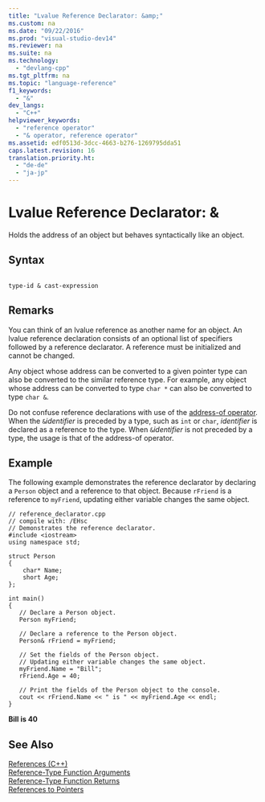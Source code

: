 ```yaml
---
title: "Lvalue Reference Declarator: &amp;"
ms.custom: na
ms.date: "09/22/2016"
ms.prod: "visual-studio-dev14"
ms.reviewer: na
ms.suite: na
ms.technology: 
  - "devlang-cpp"
ms.tgt_pltfrm: na
ms.topic: "language-reference"
f1_keywords: 
  - "&"
dev_langs: 
  - "C++"
helpviewer_keywords: 
  - "reference operator"
  - "& operator, reference operator"
ms.assetid: edf0513d-3dcc-4663-b276-1269795dda51
caps.latest.revision: 16
translation.priority.ht: 
  - "de-de"
  - "ja-jp"
---
```

# Lvalue Reference Declarator: &amp;
Holds the address of an object but behaves syntactically like an object.  
  
## Syntax  
  
```  
  
type-id & cast-expression  
```  
  
## Remarks  
 You can think of an lvalue reference as another name for an object. An lvalue reference declaration consists of an optional list of specifiers followed by a reference declarator. A reference must be initialized and cannot be changed.  
  
 Any object whose address can be converted to a given pointer type can also be converted to the similar reference type. For example, any object whose address can be converted to type `char *` can also be converted to type `char &`.  
  
 Do not confuse reference declarations with use of the [address-of operator](../VS_csharp/address-of-operator---.md). When the `&`*identifier* is preceded by a type, such as `int` or `char`, *identifier* is declared as a reference to the type. When `&`*identifier* is not preceded by a type, the usage is that of the address-of operator.  
  
## Example  
 The following example demonstrates the reference declarator by declaring a `Person` object and a reference to that object. Because `rFriend` is a reference to `myFriend`, updating either variable changes the same object.  
  
```  
// reference_declarator.cpp  
// compile with: /EHsc  
// Demonstrates the reference declarator.  
#include <iostream>  
using namespace std;  
  
struct Person  
{  
    char* Name;  
    short Age;  
};  
  
int main()  
{  
   // Declare a Person object.  
   Person myFriend;  
  
   // Declare a reference to the Person object.  
   Person& rFriend = myFriend;  
  
   // Set the fields of the Person object.  
   // Updating either variable changes the same object.  
   myFriend.Name = "Bill";  
   rFriend.Age = 40;  
  
   // Print the fields of the Person object to the console.  
   cout << rFriend.Name << " is " << myFriend.Age << endl;  
}  
```  
  
 **Bill is 40**   
## See Also  
 [References (C++)](../VS_csharp/references--c---.md)   
 [Reference-Type Function Arguments](../VS_csharp/reference-type-function-arguments.md)   
 [Reference-Type Function Returns](../VS_csharp/reference-type-function-returns.md)   
 [References to Pointers](../VS_csharp/references-to-pointers.md)